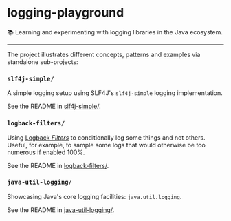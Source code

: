 # logging-playground

📚 Learning and experimenting with logging libraries in the Java ecosystem.

---

The project illustrates different concepts, patterns and examples via standalone sub-projects:

### `slf4j-simple/`

A simple logging setup using SLF4J's `slf4j-simple` logging implementation.

See the README in [slf4j-simple/](slf4j-simple/). 

### `logback-filters/`

Using [Logback _Filters_](http://logback.qos.ch/manual/filters.html) to conditionally log some things and not others.
Useful, for example, to sample some logs that would otherwise be too numerous if enabled 100%.

See the README in [logback-filters/](logback-filters/).

### `java-util-logging/`

Showcasing Java's core logging facilities: `java.util.logging`.

See the README in [java-util-logging/](java-util-logging/).
